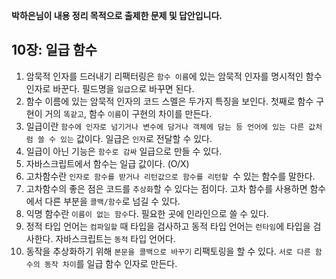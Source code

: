 **박하은님이 내용 정리 목적으로 출제한 문제 및 답안입니다.**

## 10장: 일급 함수

1. 암묵적 인자를 드러내기 리팩터링은 `함수 이름`에 있는 암묵적 인자를 명시적인 함수 인자로 바꾼다. 필드명을 `일급`으로 바꾸면 된다.
2. 함수 이름에 있는 암묵적 인자의 코드 스멜은 두가지 특징을 보인다. 첫째로 함수 구현이 거의 `똑같고`, 함수 `이름`이 구현의 차이를 만든다.
3. 일급이란 `함수에 인자로 넘기거나 변수에 담거나 객체에 담는 등 언어에 있는 다른 값처럼 쓸 수 있는` 값이다. 일급은 `인자`로 전달할 수 있다.
4. 일급이 아닌 기능은 `함수로 감싸` 일급으로 만들 수 있다.
5. 자바스크립트에서 함수는 일급 값이다. (O/X) 
6. 고차함수란 `인자로 함수를 받거나 리턴값으로 함수를 리턴할 `수 있는 함수를 말한다.
7. 고차함수의 좋은 점은 코드를 `추상화`할 수 있다는 점이다. 고차 함수를 사용하면 함수에서 다른 부분을 `콜백/함수`로 넘길 수 있다.
8. 익명 함수란 `이름이 없는 함수`다. 필요한 곳에 인라인으로 쓸 수 있다.
9. 정적 타입 언어는 `컴파일할` 때 타입을 검사하고 동적 타입 언어는 `런타임`에 타입을 검사한다. 자바스크립트는 `동적` 타입 언어다.
10. 동작을 추상화하기 위해 `본문을 콜백으로 바꾸기` 리팩토링을 할 수 있다. `서로 다른 함수의 동작 차이`를 일급 함수 인자로 만든다.

